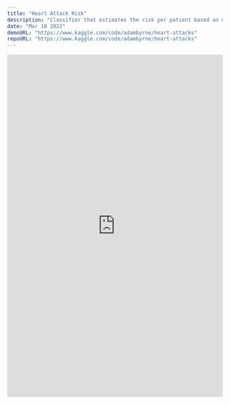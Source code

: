 ```yaml
---
title: "Heart Attack Risk"
description: "Classifier that estimates the risk per patient based on medical history (synthetic Kaggle dataset), it received a bronze medal on Kaggle."
date: "Mar 18 2022"
demoURL: "https://www.kaggle.com/code/adambyrne/heart-attacks"
repoURL: "https://www.kaggle.com/code/adambyrne/heart-attacks"
---
```


<iframe src="https://www.kaggle.com/embed/adambyrne/heart-attacks?kernelSessionId=122274262" height="800" style="margin: 0 auto; width: 100%; max-width: 950px;" frameborder="0" scrolling="auto" title="Heart Attacks"></iframe>
